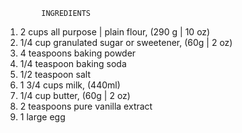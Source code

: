             INGREDIENTS
1. 2 cups all purpose | plain flour, (290 g | 10 oz)
2. 1/4 cup granulated sugar or sweetener, (60g | 2 oz)
3. 4 teaspoons baking powder
4. 1/4 teaspoon baking soda
5. 1/2 teaspoon salt
6. 1 3/4 cups milk, (440ml)
7. 1/4 cup butter, (60g | 2 oz)
8. 2 teaspoons pure vanilla extract
9. 1 large egg